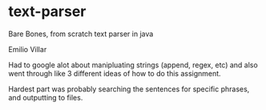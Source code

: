 # text-parser
Bare Bones, from scratch text parser in java

Emilio Villar

Had to google alot about manipluating strings (append, regex, etc) and also went through like 3 different ideas of how to do this assignment.

Hardest part was probably searching the sentences for specific phrases, and outputting to files.

